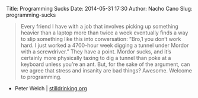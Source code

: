 Title: Programming Sucks
Date: 2014-05-31 17:30
Author: Nacho Cano
Slug: programming-sucks

> Every friend I have with a job that involves picking up something
> heavier than a laptop more than twice a week eventually finds a way to
> slip something like this into conversation: ”Bro,1 you don’t work
> hard. I just worked a 4700-hour week digging a tunnel under Mordor
> with a screwdriver.” They have a point. Mordor sucks, and it’s
> certainly more physically taxing to dig a tunnel than poke at a
> keyboard unless you’re an ant. But, for the sake of the argument, can
> we agree that stress and insanity are bad things? Awesome. Welcome to
> programming.

- Peter Welch | [stilldrinking.org][]

  [stilldrinking.org]: http://stilldrinking.org/programming-sucks
    "Programming Sucks"
